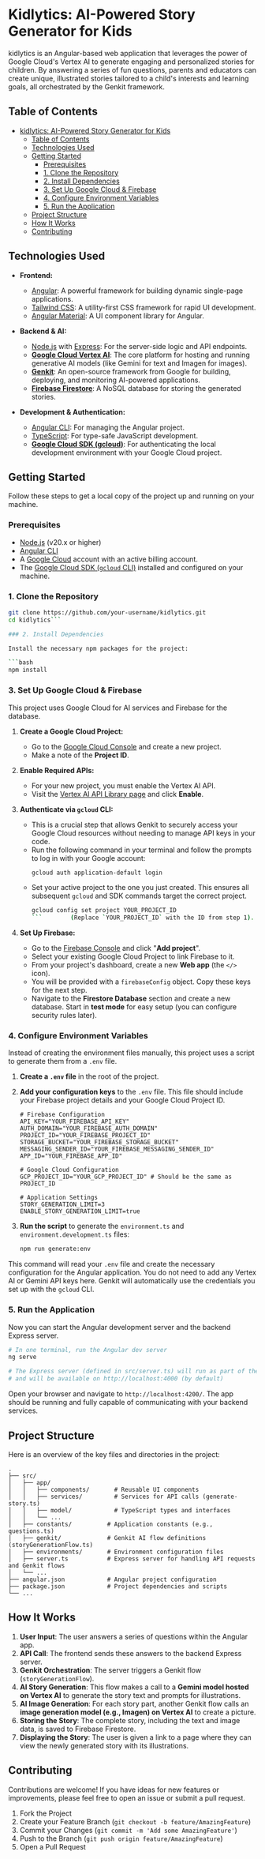 # Kidlytics: AI-Powered Story Generator for Kids

kidlytics is an Angular-based web application that leverages the power of Google Cloud's Vertex AI to generate engaging and personalized stories for children. By answering a series of fun questions, parents and educators can create unique, illustrated stories tailored to a child's interests and learning goals, all orchestrated by the Genkit framework.

## Table of Contents

- [kidlytics: AI-Powered Story Generator for Kids](#kidlytics-ai-powered-story-generator-for-kids)
  - [Table of Contents](#table-of-contents)
  - [Technologies Used](#technologies-used)
  - [Getting Started](#getting-started)
    - [Prerequisites](#prerequisites)
    - [1. Clone the Repository](#1-clone-the-repository)
    - [2. Install Dependencies](#2-install-dependencies)
    - [3. Set Up Google Cloud & Firebase](#3-set-up-google-cloud--firebase)
    - [4. Configure Environment Variables](#4-configure-environment-variables)
    - [5. Run the Application](#5-run-the-application)
  - [Project Structure](#project-structure)
  - [How It Works](#how-it-works)
  - [Contributing](#contributing)

## Technologies Used

- **Frontend:**

  - [Angular](https://angular.io/): A powerful framework for building dynamic single-page applications.
  - [Tailwind CSS](https://tailwindcss.com/): A utility-first CSS framework for rapid UI development.
  - [Angular Material](https://material.angular.io/): A UI component library for Angular.

- **Backend & AI:**

  - [Node.js](https://nodejs.org/en) with [Express](https://expressjs.com/): For the server-side logic and API endpoints.
  - [**Google Cloud Vertex AI**](https://cloud.google.com/vertex-ai): The core platform for hosting and running generative AI models (like Gemini for text and Imagen for images).
  - [**Genkit**](https://firebase.google.com/docs/genkit): An open-source framework from Google for building, deploying, and monitoring AI-powered applications.
  - [**Firebase Firestore**](https://firebase.google.com/docs/firestore): A NoSQL database for storing the generated stories.

- **Development & Authentication:**
  - [Angular CLI](https://angular.io/cli): For managing the Angular project.
  - [TypeScript](https://www.typescriptlang.org/): For type-safe JavaScript development.
  - [**Google Cloud SDK (gcloud)**](https://cloud.google.com/sdk): For authenticating the local development environment with your Google Cloud project.

## Getting Started

Follow these steps to get a local copy of the project up and running on your machine.

### Prerequisites

- [Node.js](https://nodejs.org/en/download/) (v20.x or higher)
- [Angular CLI](https://angular.io/cli)
- A [Google Cloud](https://cloud.google.com/) account with an active billing account.
- The [Google Cloud SDK (`gcloud` CLI)](https://cloud.google.com/sdk/docs/install) installed and configured on your machine.

### 1. Clone the Repository

````bash
git clone https://github.com/your-username/kidlytics.git
cd kidlytics```

### 2. Install Dependencies

Install the necessary npm packages for the project:

```bash
npm install
````

### 3. Set Up Google Cloud & Firebase

This project uses Google Cloud for AI services and Firebase for the database.

1.  **Create a Google Cloud Project:**

    - Go to the [Google Cloud Console](https://console.cloud.google.com/projectcreate) and create a new project.
    - Make a note of the **Project ID**.

2.  **Enable Required APIs:**

    - For your new project, you must enable the Vertex AI API.
    - Visit the [Vertex AI API Library page](https://console.cloud.google.com/apis/library/vertexai.googleapis.com) and click **Enable**.

3.  **Authenticate via `gcloud` CLI:**

    - This is a crucial step that allows Genkit to securely access your Google Cloud resources without needing to manage API keys in your code.
    - Run the following command in your terminal and follow the prompts to log in with your Google account:
      ```bash
      gcloud auth application-default login
      ```
    - Set your active project to the one you just created. This ensures all subsequent `gcloud` and SDK commands target the correct project.
      ````bash
      gcloud config set project YOUR_PROJECT_ID
      ```        (Replace `YOUR_PROJECT_ID` with the ID from step 1).
      ````

4.  **Set Up Firebase:**
    - Go to the [Firebase Console](https://console.firebase.google.com/) and click "**Add project**".
    - Select your existing Google Cloud Project to link Firebase to it.
    - From your project's dashboard, create a new **Web app** (the `</>` icon).
    - You will be provided with a `firebaseConfig` object. Copy these keys for the next step.
    - Navigate to the **Firestore Database** section and create a new database. Start in **test mode** for easy setup (you can configure security rules later).

### 4. Configure Environment Variables

Instead of creating the environment files manually, this project uses a script to generate them from a `.env` file.

1.  **Create a `.env` file** in the root of the project.

2.  **Add your configuration keys** to the `.env` file. This file should include your Firebase project details and your Google Cloud Project ID.

    ```env
    # Firebase Configuration
    API_KEY="YOUR_FIREBASE_API_KEY"
    AUTH_DOMAIN="YOUR_FIREBASE_AUTH_DOMAIN"
    PROJECT_ID="YOUR_FIREBASE_PROJECT_ID"
    STORAGE_BUCKET="YOUR_FIREBASE_STORAGE_BUCKET"
    MESSAGING_SENDER_ID="YOUR_FIREBASE_MESSAGING_SENDER_ID"
    APP_ID="YOUR_FIREBASE_APP_ID"

    # Google Cloud Configuration
    GCP_PROJECT_ID="YOUR_GCP_PROJECT_ID" # Should be the same as PROJECT_ID

    # Application Settings
    STORY_GENERATION_LIMIT=3
    ENABLE_STORY_GENERATION_LIMIT=true
    ```

3.  **Run the script** to generate the `environment.ts` and `environment.development.ts` files:
    ```bash
    npm run generate:env
    ```
This command will read your `.env` file and create the necessary configuration for the Angular application. You do not need to add any Vertex AI or Gemini API keys here. Genkit will automatically use the credentials you set up with the `gcloud` CLI.

### 5. Run the Application

Now you can start the Angular development server and the backend Express server.

```bash
# In one terminal, run the Angular dev server
ng serve

# The Express server (defined in src/server.ts) will run as part of the Angular SSR setup
# and will be available on http://localhost:4000 (by default)
```

Open your browser and navigate to `http://localhost:4200/`. The app should be running and fully capable of communicating with your backend services.

## Project Structure

Here is an overview of the key files and directories in the project:

```
.
├── src/
│   ├── app/
│   │   ├── components/       # Reusable UI components
│   │   ├── services/         # Services for API calls (generate-story.ts)
│   │   ├── model/            # TypeScript types and interfaces
│   │   └── ...
│   ├── constants/          # Application constants (e.g., questions.ts)
│   ├── genkit/             # Genkit AI flow definitions (storyGenerationFlow.ts)
│   ├── environments/       # Environment configuration files
│   ├── server.ts           # Express server for handling API requests and Genkit flows
│   └── ...
├── angular.json            # Angular project configuration
├── package.json            # Project dependencies and scripts
└── ...
```

## How It Works

1.  **User Input**: The user answers a series of questions within the Angular app.
2.  **API Call**: The frontend sends these answers to the backend Express server.
3.  **Genkit Orchestration**: The server triggers a Genkit flow (`storyGenerationFlow`).
4.  **AI Story Generation**: This flow makes a call to a **Gemini model hosted on Vertex AI** to generate the story text and prompts for illustrations.
5.  **AI Image Generation**: For each story part, another Genkit flow calls an **image generation model (e.g., Imagen) on Vertex AI** to create a picture.
6.  **Storing the Story**: The complete story, including the text and image data, is saved to Firebase Firestore.
7.  **Displaying the Story**: The user is given a link to a page where they can view the newly generated story with its illustrations.

## Contributing

Contributions are welcome! If you have ideas for new features or improvements, please feel free to open an issue or submit a pull request.

1.  Fork the Project
2.  Create your Feature Branch (`git checkout -b feature/AmazingFeature`)
3.  Commit your Changes (`git commit -m 'Add some AmazingFeature'`)
4.  Push to the Branch (`git push origin feature/AmazingFeature`)
5.  Open a Pull Request
